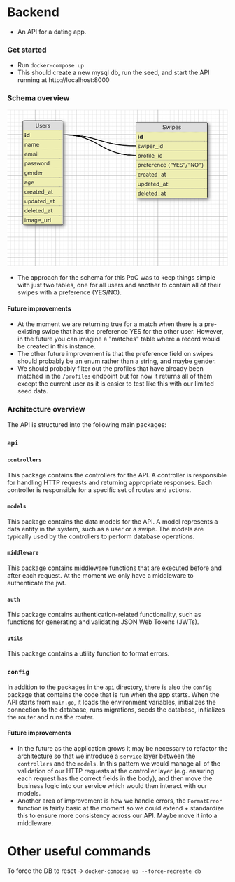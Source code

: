 # Backend
- An API for a dating app.
### Get started
- Run `docker-compose up`
- This should create a new mysql db, run the seed, and start the API running at http://localhost:8000

### Schema overview
![Screenshot](/images/schema.png)
- The approach for the schema for this PoC was to keep things simple with just two tables, one for all users and another to contain all of their swipes with a preference (YES/NO).
#### Future improvements
- At the moment we are returning true for a match when there is a pre-existing swipe that has the preference YES for the other user. However, in the future you can imagine a "matches" table where a record would be created in this instance.
- The other future improvement is that the preference field on swipes should probably be an enum rather than a string, and maybe gender.
- We should probably filter out the profiles that have already been matched in the `/profiles` endpoint but for now it returns all of them except the current user as it is easier to test like this with our limited seed data.

### Architecture overview
The API is structured into the following main packages:

### `api`
#### `controllers`
This package contains the controllers for the API. A controller is responsible for handling HTTP requests and returning appropriate responses. Each controller is responsible for a specific set of routes and actions.

#### `models`
This package contains the data models for the API. A model represents a data entity in the system, such as a user or a swipe. The models are typically used by the controllers to perform database operations.

#### `middleware`
This package contains middleware functions that are executed before and after each request. At the moment we only have a middleware to authenticate the jwt.

#### `auth`
This package contains authentication-related functionality, such as functions for generating and validating JSON Web Tokens (JWTs).

#### `utils`
This package contains a utility function to format errors.

### `config`
In addition to the packages in the `api` directory, there is also the `config` package that contains the code that is run when the app starts. When the API starts from `main.go`, it loads the environment variables, initializes the connection to the database, runs migrations, seeds the database, initializes the router and runs the router.

#### Future improvements
- In the future as the application grows it may be necessary to refactor the architecture so that we introduce a `service` layer between the `controllers` and the `models`. In this pattern we would manage all of the validation of our HTTP requests at the controller layer (e.g. ensuring each request has the correct fields in the body), and then move the business logic into our service which would then interact with our models.
- Another area of improvement is how we handle errors, the `FormatError` function is fairly basic at the moment so we could extend + standardize this to ensure more consistency across our API. Maybe move it into a middleware.

# Other useful commands
To force the DB to reset -> `docker-compose up --force-recreate db`
